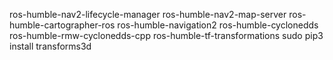ros-humble-nav2-lifecycle-manager
ros-humble-nav2-map-server
ros-humble-cartographer-ros
ros-humble-navigation2
ros-humble-cyclonedds
ros-humble-rmw-cyclonedds-cpp
ros-humble-tf-transformations
sudo pip3 install transforms3d